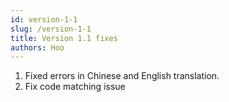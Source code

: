 ```yaml
---
id: version-1-1
slug: /version-1-1
title: Version 1.1 fixes
authors: Hoo
---
```




1. Fixed errors in Chinese and English translation.
2. Fix code matching issue